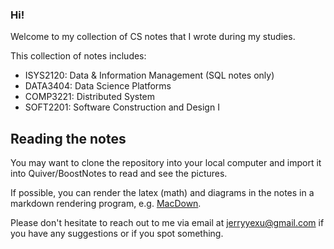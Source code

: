 ### Hi!

Welcome to my collection of CS notes that I wrote during my studies.

This collection of notes includes:

- ISYS2120: Data & Information Management (SQL notes only)
- DATA3404: Data Science Platforms
- COMP3221: Distributed System
- SOFT2201: Software Construction and Design I

## Reading the notes

You may want to clone the repository into your local computer and import it into Quiver/BoostNotes to read and see the pictures.

If possible, you can render the latex (math) and diagrams in the notes in a markdown rendering program, e.g. [MacDown](https://macdown.uranusjr.com/).

Please don't hesitate to reach out to me via email at jerryyexu@gmail.com if you have any suggestions or if you spot something.

